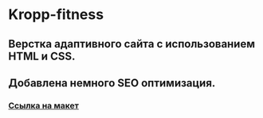 # Kropp-fitness

## Верстка адаптивного сайта с использованием HTML и CSS.

## Добавлена немного SEO оптимизация.

### [Ссылка на макет]('https://www.figma.com/design/m3lT3GF4mUgEBaU3qysyeu/10%2B-Free-Web-UI-designs-(Community)?node-id=0-1&t=nCYt4MXYS9SECFJP-0')
